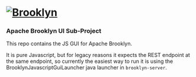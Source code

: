 
# [![**Brooklyn**](https://brooklyn.apache.org/style/img/apache-brooklyn-logo-244px-wide.png)](http://brooklyn.apache.org/)

### Apache Brooklyn UI Sub-Project

This repo contains the JS GUI for Apache Brooklyn.

It is pure Javascript, but for legacy reasons it expects the REST endpoint at the same endpoint,
so currently the easiest way to run it is using the BrooklynJavascriptGuiLauncher java launcher 
in `brooklyn-server`.
